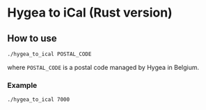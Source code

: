 # Hygea to iCal (Rust version)

## How to use

```bash
./hygea_to_ical POSTAL_CODE
```

where `POSTAL_CODE` is a postal code managed by Hygea in Belgium.

### Example

```bash
./hygea_to_ical 7000
```

